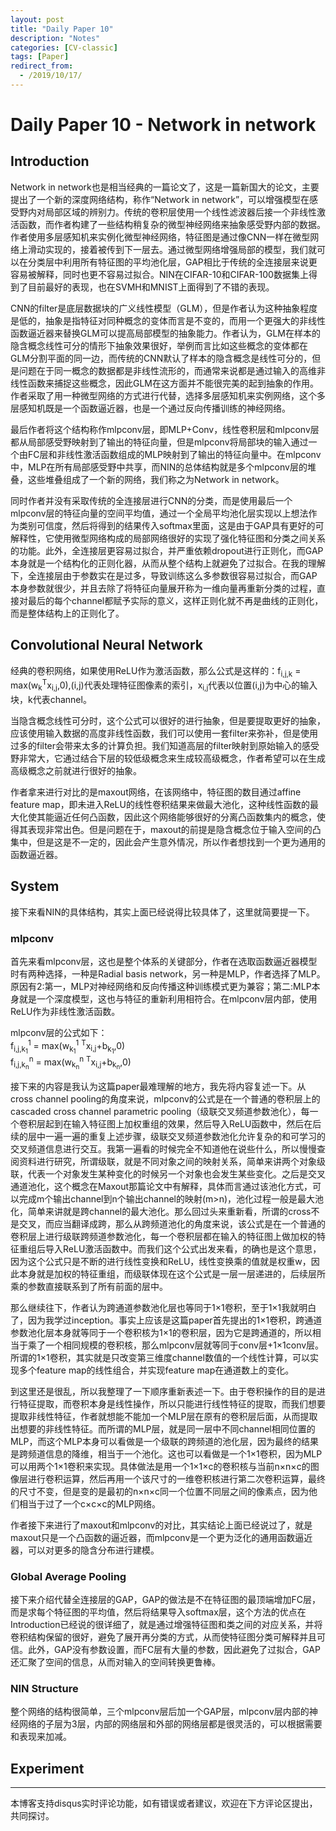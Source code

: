 ```yaml
---
layout: post
title: "Daily Paper 10"
description: "Notes"
categories: [CV-classic]
tags: [Paper]
redirect_from:
  - /2019/10/17/
---
```


# Daily Paper 10 - Network in network  

## Introduction  

Network in network也是相当经典的一篇论文了，这是一篇新国大的论文，主要提出了一个新的深度网络结构，称作“Network in network”，可以增强模型在感受野内对局部区域的辨别力。传统的卷积层使用一个线性滤波器后接一个非线性激活函数，而作者构建了一些结构稍复杂的微型神经网络来抽象感受野内部的数据。作者使用多层感知机来实例化微型神经网络，特征图是通过像CNN一样在微型网络上滑动实现的，接着被传到下一层去。通过微型网络增强局部的模型，我们就可以在分类层中利用所有特征图的平均池化层，GAP相比于传统的全连接层来说更容易被解释，同时也更不容易过拟合。NIN在CIFAR-10和CIFAR-100数据集上得到了目前最好的表现，也在SVMH和MNIST上面得到了不错的表现。  

CNN的filter是底层数据块的广义线性模型（GLM），但是作者认为这种抽象程度是低的，抽象是指特征对同种概念的变体而言是不变的，而用一个更强大的非线性函数逼近器来替换GLM可以提高局部模型的抽象能力。作者认为，GLM在样本的隐含概念线性可分的情形下抽象效果很好，举例而言比如这些概念的变体都在GLM分割平面的同一边，而传统的CNN默认了样本的隐含概念是线性可分的，但是问题在于同一概念的数据都是非线性流形的，而通常来说都是通过输入的高维非线性函数来捕捉这些概念，因此GLM在这方面并不能很完美的起到抽象的作用。作者采取了用一种微型网络的方式进行代替，选择多层感知机来实例网络，这个多层感知机既是一个函数逼近器，也是一个通过反向传播训练的神经网络。  

最后作者将这个结构称作mlpconv层，即MLP+Conv，线性卷积层和mlpconv层都从局部感受野映射到了输出的特征向量，但是mlpconv将局部块的输入通过一个由FC层和非线性激活函数组成的MLP映射到了输出的特征向量中。在mlpconv中，MLP在所有局部感受野中共享，而NIN的总体结构就是多个mlpconv层的堆叠，这些堆叠组成了一个新的网络，我们称之为Network in network。  

同时作者并没有采取传统的全连接层进行CNN的分类，而是使用最后一个mlpconv层的特征向量的空间平均值，通过一个全局平均池化层实现以上想法作为类别可信度，然后将得到的结果传入softmax里面，这是由于GAP具有更好的可解释性，它使用微型网络构成的局部网络很好的实现了强化特征图和分类之间关系的功能。此外，全连接层更容易过拟合，并严重依赖dropout进行正则化，而GAP本身就是一个结构化的正则化器，从而从整个结构上就避免了过拟合。在我的理解下，全连接层由于参数实在是过多，导致训练这么多参数很容易过拟合，而GAP本身参数就很少，并且去除了将特征向量展开称为一维向量再重新分类的过程，直接对最后的每个channel都赋予实际的意义，这样正则化就不再是曲线的正则化，而是整体结构上的正则化了。  

## Convolutional Neural Network  

经典的卷积网络，如果使用ReLU作为激活函数，那么公式是这样的：f<sub>i,j,k</sub> = max(w<sub>k</sub><sup>T</sup>x<sub>i,j</sub>,0),(i,j)代表处理特征图像素的索引，x<sub>i,j</sub>代表以位置(i,j)为中心的输入块，k代表channel。  

当隐含概念线性可分时，这个公式可以很好的进行抽象，但是要提取更好的抽象，应该使用输入数据的高度非线性函数，我们可以使用一套filter来弥补，但是使用过多的filter会带来太多的计算负担。我们知道高层的filter映射到原始输入的感受野非常大，它通过结合下层的较低级概念来生成较高级概念，作者希望可以在生成高级概念之前就进行很好的抽象。  

作者拿来进行对比的是maxout网络，在该网络中，特征图的数目通过affine feature map，即未进入ReLU的线性卷积结果来做最大池化，这种线性函数的最大化使其能逼近任何凸函数，因此这个网络能够很好的分离凸函数集内的概念，使得其表现非常出色。但是问题在于，maxout的前提是隐含概念位于输入空间的凸集中，但是这是不一定的，因此会产生意外情况，所以作者想找到一个更为通用的函数逼近器。  

## System  

接下来看NIN的具体结构，其实上面已经说得比较具体了，这里就简要提一下。  

### mlpconv  

首先来看mlpconv层，这也是整个体系的关键部分，作者在选取函数逼近器模型时有两种选择，一种是Radial basis network，另一种是MLP，作者选择了MLP。原因有2:第一，MLP对神经网络和反向传播这种训练模式更为兼容；第二:MLP本身就是一个深度模型，这也与特征的重新利用相符合。在mlpconv层内部，使用ReLU作为非线性激活函数。  

mlpconv层的公式如下：  
f<sub>i,j,k<sub>1</sub></sub><sup>1</sup> = max(w<sub>k<sub>1</sub></sub><sup>1</sup> <sup>T</sup>x<sub>i,j</sub>+b<sub>k<sub>1</sub></sub>,0)  
f<sub>i,j,k<sub>n</sub></sub><sup>n</sup> = max(w<sub>k<sub>n</sub></sub><sup>n</sup> <sup>T</sup>x<sub>i,j</sub>+b<sub>k<sub>n</sub></sub>,0)  

接下来的内容是我认为这篇paper最难理解的地方，我先将内容复述一下。从cross channel pooling的角度来说，mlpconv的公式是在一个普通的卷积层上的cascaded cross channel parametric pooling（级联交叉频道参数池化），每一个卷积层起到在输入特征图上加权重组的效果，然后导入ReLU函数中，然后在后续的层中一遍一遍的重复上述步骤，级联交叉频道参数池化允许复杂的和可学习的交叉频道信息进行交互。我第一遍看的时候完全不知道他在说些什么，所以慢慢查阅资料进行研究，所谓级联，就是不同对象之间的映射关系，简单来讲两个对象级联，代表一个对象发生某种变化的时候另一个对象也会发生某些变化。之后是交叉通道池化，这个概念在Maxout那篇论文中有解释，具体而言通过该池化方式，可以完成m个输出channel到n个输出channel的映射(m>n)，池化过程一般是最大池化，简单来讲就是跨channel的最大池化。那么回过头来重新看，所谓的cross不是交叉，而应当翻译成跨，那么从跨频道池化的角度来说，该公式是在一个普通的卷积层上进行级联跨频道参数池化，每一个卷积层都在输入的特征图上做加权的特征重组后导入ReLU激活函数中。而我们这个公式出发来看，的确也是这个意思，因为这个公式只是不断的进行线性变换和ReLU，线性变换乘的值就是权重w，因此本身就是加权的特征重组，而级联体现在这个公式是一层一层递进的，后续层所乘的参数直接联系到了所有前面的层中。  

那么继续往下，作者认为跨通道参数池化层也等同于1×1卷积，至于1×1我就明白了，因为我学过inception。事实上应该是这篇paper首先提出的1×1卷积，跨通道参数池化层本身就等同于一个卷积核为1×1的卷积层，因为它是跨通道的，所以相当于乘了一个相同规模的卷积核，那么mlpconv层就等同于conv层+1×1conv层。所谓的1×1卷积，其实就是只改变第三维度channel数值的一个线性计算，可以实现多个feature map的线性组合，并实现feature map在通道数上的变化。  

到这里还是很乱，所以我整理了一下顺序重新表述一下。由于卷积操作的目的是进行特征提取，而卷积本身是线性操作，所以只能进行线性特征的提取，而我们想要提取非线性特征，作者就想能不能加一个MLP层在原有的卷积层后面，从而提取出想要的非线性特征。而所谓的MLP层，就是同一层中不同channel相同位置的MLP，而这个MLP本身可以看做是一个级联的跨频道的池化层，因为最终的结果是跨频道信息的降维，相当于一个池化。这也可以看做是一个1×1卷积，因为MLP可以用两个1×1卷积来实现。具体做法是用一个1×1×c的卷积核与当前n×n×c的图像层进行卷积运算，然后再用一个该尺寸的一维卷积核进行第二次卷积运算，最终的尺寸不变，但是变的是最初的n×n×c同一个位置不同层之间的像素点，因为他们相当于过了一个c×c×c的MLP网络。  

作者接下来进行了maxout和mlpconv的对比，其实结论上面已经说过了，就是maxout只是一个凸函数的逼近器，而mlpconv是一个更为泛化的通用函数逼近器，可以对更多的隐含分布进行建模。  

### Global Average Pooling  

接下来介绍代替全连接层的GAP，GAP的做法是不在特征图的最顶端增加FC层，而是求每个特征图的平均值，然后将结果导入softmax层，这个方法的优点在Introduction已经说的很详细了，就是通过增强特征图和类之间的对应关系，并将卷积结构保留的很好，避免了展开再分类的方式，从而使特征图分类可解释并且可信。此外，GAP没有参数设置，而FC层有大量的参数，因此避免了过拟合，GAP还汇聚了空间的信息，从而对输入的空间转换更鲁棒。  

### NIN Structure  

整个网络的结构很简单，三个mlpconv层后加一个GAP层，mlpconv层内部的神经网络的子层为3层，内部的网络层和外部的网络层都是很灵活的，可以根据需要和表现来加减。  

## Experiment  



---
本博客支持disqus实时评论功能，如有错误或者建议，欢迎在下方评论区提出，共同探讨。  
